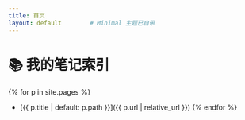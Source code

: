 ```yaml
---
title: 首页
layout: default        # Minimal 主题已自带
---
```


# 📚 我的笔记索引

{% for p in site.pages %}
* [{{ p.title | default: p.path }}]({{ p.url | relative_url }})
{% endfor %}
